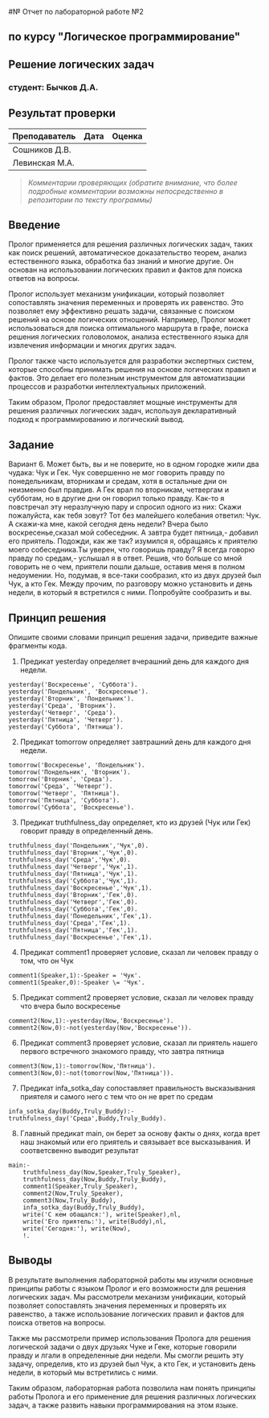 #№ Отчет по лабораторной работе №2
## по курсу "Логическое программирование"

## Решение логических задач

### студент: Бычков Д.А.

## Результат проверки

| Преподаватель     | Дата         |  Оценка       |
|-------------------|--------------|---------------|
| Сошников Д.В. |              |               |
| Левинская М.А.|              |               |

> *Комментарии проверяющих (обратите внимание, что более подробные комментарии возможны непосредственно в репозитории по тексту программы)*


## Введение

Пролог применяется для решения различных логических задач, таких как поиск решений, автоматическое доказательство теорем, анализ естественного языка, обработка баз знаний и многие другие. Он основан на использовании логических правил и фактов для поиска ответов на вопросы.

Пролог использует механизм унификации, который позволяет сопоставлять значения переменных и проверять их равенство. Это позволяет ему эффективно решать задачи, связанные с поиском решений на основе логических отношений. Например, Пролог может использоваться для поиска оптимального маршрута в графе, поиска решения логических головоломок, анализа естественного языка для извлечения информации и многих других задач.

Пролог также часто используется для разработки экспертных систем, которые способны принимать решения на основе логических правил и фактов. Это делает его полезным инструментом для автоматизации процессов и разработки интеллектуальных приложений.

Таким образом, Пролог предоставляет мощные инструменты для решения различных логических задач, используя декларативный подход к программированию и логический вывод.

## Задание

Вариант 6. Может быть, вы и не поверите, но в одном городке жили два чудака: Чук и Гек. Чук совершенно не мог говорить правду по понедельникам, вторникам и средам, хотя в остальные дни он неизменно был правдив. А Гек врал по вторникам, четвергам и субботам, но в другие дни он говорил только правду. Как-то я повстречал эту неразлучную пару и спросил одного из них: Скажи пожалуйста, как тебя зовут? Тот без малейшего колебания ответил: Чук. А скажи-ка мне, какой сегодня день недели? Вчера было воскресенье,сказал мой собеседник. А завтра будет пятница,- добавил его приятель. Подожди, как же так? изумился я, обращаясь к приятелю моего собеседника.Ты уверен, что говоришь правду? Я всегда говорю правду по средам,- услышал я в ответ. Решив, что больше со мной говорить не о чем, приятели пошли дальше, оставив меня в полном недоумении. Но, подумав, я все-таки сообразил, кто из двух друзей был Чук, а кто Гек. Между прочим, по разговору можно установить и день недели, в который я встретился с ними. Попробуйте сообразить и вы.

## Принцип решения

Опишите своими словами принцип решения задачи, приведите важные фрагменты кода.
1. Предикат yesterday определяет вчерашний день для каждого дня недели.
```
yesterday('Воскресенье', 'Суббота').
yesterday('Пондельник', 'Воскресенье').
yesterday('Вторник', 'Пондельник').
yesterday('Среда', 'Вторник').
yesterday('Четверг', 'Среда').
yesterday('Пятница', 'Четверг').
yesterday('Суббота', 'Пятница').
```
2. Предикат tomorrow определяет завтрашний день для каждого дня недели.
```
tomorrow('Воскресенье', 'Пондельник').
tomorrow('Пондельник', 'Вторник').
tomorrow('Вторник', 'Среда').
tomorrow('Среда', 'Четверг').
tomorrow('Четверг', 'Пятница').
tomorrow('Пятница', 'Суббота').
tomorrow('Суббота', 'Воскресенье').
```
3. Предикат truthfulness_day определяет, кто из друзей (Чук или Гек) говорит правду в определенный день.
```
truthfulness_day('Пондельник','Чук',0).
truthfulness_day('Вторник','Чук',0).
truthfulness_day('Среда','Чук',0).
truthfulness_day('Четверг','Чук',1).
truthfulness_day('Пятница','Чук',1).
truthfulness_day('Суббота','Чук',1).
truthfulness_day('Воскресенье','Чук',1).
truthfulness_day('Вторник','Гек',0).
truthfulness_day('Четверг','Гек',0).
truthfulness_day('Суббота','Гек',0).
truthfulness_day('Понедельник','Гек',1).
truthfulness_day('Среда','Гек',1).
truthfulness_day('Пятница','Гек',1).
truthfulness_day('Воскресенье','Гек',1).
```
4. Предикат comment1 проверяет условие, сказал ли человек правду о том, что он Чук
```
comment1(Speaker,1):-Speaker = 'Чук'.
comment1(Speaker,0):-Speaker \= 'Чук'.
```
5. Предикат comment2 проверяет условие, сказал ли человек правду что вчера было воскресенье
```
comment2(Now,1):-yesterday(Now,'Воскресенье').
comment2(Now,0):-not(yesterday(Now,'Воскресенье')).
```
6. Предикат comment3 проверяет условие, сказал ли приятель нашего первого встречного знакомого правду, что завтра пятница
```
comment3(Now,1):-tomorrow(Now,'Пятница').
comment3(Now,0):-not(tomorrow(Now,'Пятница')).
```
7. Предикат infa_sotka_day сопоставляет правильность высказывания приятеля и самого него с тем что он не врет по средам
```
infa_sotka_day(Buddy,Truly_Buddy):-truthfulness_day('Среда',Buddy,Truly_Buddy).
```
8. Главный предикат main, он берет за основу факты о днях, когда врет наш знакомый или его приятель и связывает все высказывания. И соответсвенно выводит результат
```
main:-
    truthfulness_day(Now,Speaker,Truly_Speaker),
    truthfulness_day(Now,Buddy,Truly_Buddy),
    comment1(Speaker,Truly_Speaker),
    comment2(Now,Truly_Speaker),
    comment3(Now,Truly_Buddy),
    infa_sotka_day(Buddy,Truly_Buddy),
    write('С кем обащался:'), write(Speaker),nl,
    write('Его приятель:'), write(Buddy),nl,
    write('Сегодня:'), write(Now),
    !.
```
## Выводы
В результате выполнения лабораторной работы мы изучили основные принципы работы с языком Пролог и его возможности для решения логических задач. Мы рассмотрели механизм унификации, который позволяет сопоставлять значения переменных и проверять их равенство, а также использование логических правил и фактов для поиска ответов на вопросы.

Также мы рассмотрели пример использования Пролога для решения логической задачи о двух друзьях Чуке и Геке, которые говорили правду и лгали в определенные дни недели. Мы смогли решить эту задачу, определив, кто из друзей был Чук, а кто Гек, и установить день недели, в который мы встретились с ними.

Таким образом, лабораторная работа позволила нам понять принципы работы Пролога и его применение для решения различных логических задач, а также развить навыки программирования на этом языке.




